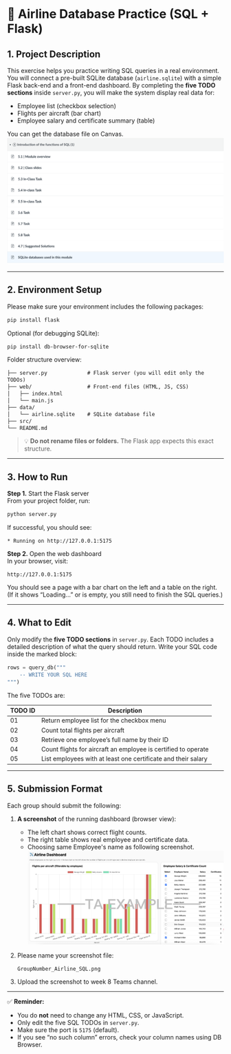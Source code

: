 # 🧩 Airline Database Practice (SQL + Flask)

## 1. Project Description
This exercise helps you practice writing SQL queries in a real environment.
You will connect a pre-built SQLite database (`airline.sqlite`) with a simple Flask back-end and a front-end dashboard.
By completing the **five TODO sections** inside `server.py`, you will make the system display real data for:

- Employee list (checkbox selection)
- Flights per aircraft (bar chart)
- Employee salary and certificate summary (table)

You can get the database file on Canvas.
![Database_resource](/src/Database_resource.png)

---

## 2. Environment Setup

Please make sure your environment includes the following packages:

```bash
pip install flask
```

Optional (for debugging SQLite):

```bash
pip install db-browser-for-sqlite
```

Folder structure overview:

```
├── server.py             # Flask server (you will edit only the TODOs)
├── web/                  # Front-end files (HTML, JS, CSS)
│   ├── index.html
│   └── main.js
├── data/
│   └── airline.sqlite    # SQLite database file
├── src/
└── README.md
```

> 💡 **Do not rename files or folders.**
> The Flask app expects this exact structure.

---

## 3. How to Run

**Step 1.** Start the Flask server  
From your project folder, run:

```bash
python server.py
```

If successful, you should see:

```
* Running on http://127.0.0.1:5175
```

**Step 2.** Open the web dashboard  
In your browser, visit:

```
http://127.0.0.1:5175
```

You should see a page with a bar chart on the left and a table on the right.
(If it shows “Loading…” or is empty, you still need to finish the SQL queries.)

---

## 4. What to Edit

Only modify the **five TODO sections** in `server.py`.
Each TODO includes a detailed description of what the query should return.
Write your SQL code inside the marked block:

```python
rows = query_db("""
    -- WRITE YOUR SQL HERE
""")
```

The five TODOs are:

| TODO ID | Description |
|----------|-------------|
| 01 | Return employee list for the checkbox menu |
| 02 | Count total flights per aircraft |
| 03 | Retrieve one employee’s full name by their ID |
| 04 | Count flights for aircraft an employee is certified to operate |
| 05 | List employees with at least one certificate and their salary |

---

## 5. Submission Format

Each group should submit the following:

1. **A screenshot** of the running dashboard (browser view):  
   - The left chart shows correct flight counts.  
   - The right table shows real employee and certificate data.  
   - Choosing same Employee's name as following screenshot.
   ![Submission_example](/src/Submission_example.png)


2. Please name your screenshot file:  
   ```
   GroupNumber_Airline_SQL.png
   ```
4. Upload the screenshot to week 8 Teams channel.

---

✅ **Reminder:**
- You do **not** need to change any HTML, CSS, or JavaScript.
- Only edit the five SQL TODOs in `server.py`.
- Make sure the port is `5175` (default).
- If you see “no such column” errors, check your column names using DB Browser.
